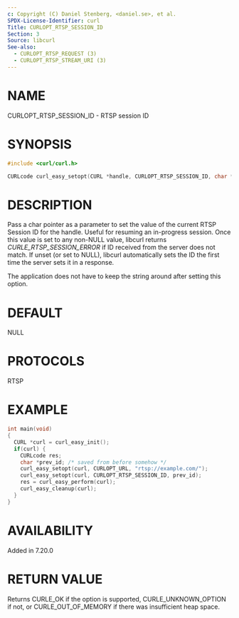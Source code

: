 ```yaml
---
c: Copyright (C) Daniel Stenberg, <daniel.se>, et al.
SPDX-License-Identifier: curl
Title: CURLOPT_RTSP_SESSION_ID
Section: 3
Source: libcurl
See-also:
  - CURLOPT_RTSP_REQUEST (3)
  - CURLOPT_RTSP_STREAM_URI (3)
---
```


# NAME

CURLOPT_RTSP_SESSION_ID - RTSP session ID

# SYNOPSIS

~~~c
#include <curl/curl.h>

CURLcode curl_easy_setopt(CURL *handle, CURLOPT_RTSP_SESSION_ID, char *id);
~~~

# DESCRIPTION

Pass a char pointer as a parameter to set the value of the current RTSP
Session ID for the handle. Useful for resuming an in-progress session. Once
this value is set to any non-NULL value, libcurl returns
*CURLE_RTSP_SESSION_ERROR* if ID received from the server does not match. If
unset (or set to NULL), libcurl automatically sets the ID the first time the
server sets it in a response.

The application does not have to keep the string around after setting this
option.

# DEFAULT

NULL

# PROTOCOLS

RTSP

# EXAMPLE

~~~c
int main(void)
{
  CURL *curl = curl_easy_init();
  if(curl) {
    CURLcode res;
    char *prev_id; /* saved from before somehow */
    curl_easy_setopt(curl, CURLOPT_URL, "rtsp://example.com/");
    curl_easy_setopt(curl, CURLOPT_RTSP_SESSION_ID, prev_id);
    res = curl_easy_perform(curl);
    curl_easy_cleanup(curl);
  }
}
~~~

# AVAILABILITY

Added in 7.20.0

# RETURN VALUE

Returns CURLE_OK if the option is supported, CURLE_UNKNOWN_OPTION if not, or
CURLE_OUT_OF_MEMORY if there was insufficient heap space.
